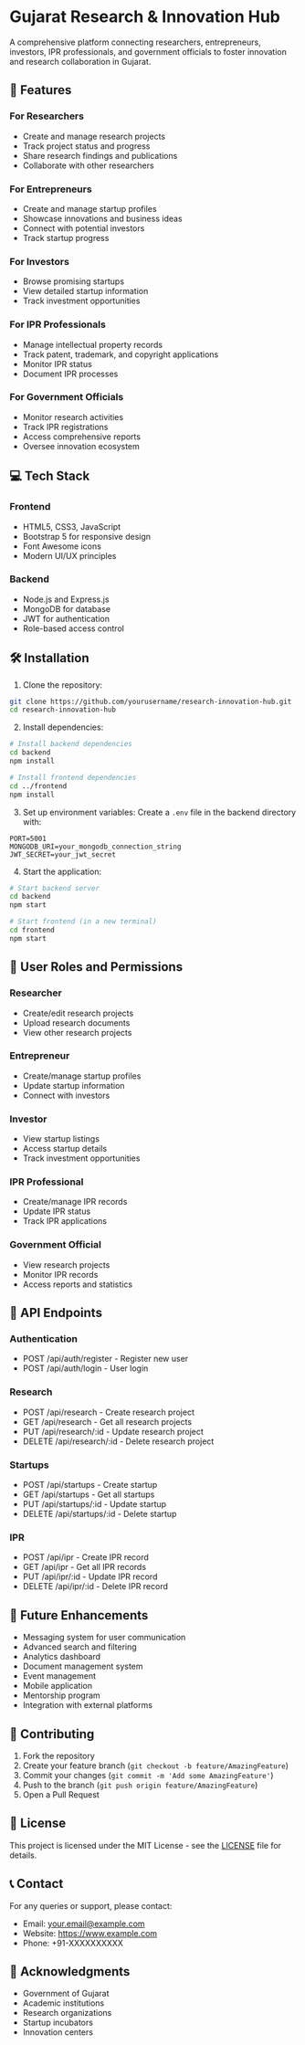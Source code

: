# Gujarat Research & Innovation Hub

A comprehensive platform connecting researchers, entrepreneurs, investors, IPR professionals, and government officials to foster innovation and research collaboration in Gujarat.

## 🚀 Features

### For Researchers
- Create and manage research projects
- Track project status and progress
- Share research findings and publications
- Collaborate with other researchers

### For Entrepreneurs
- Create and manage startup profiles
- Showcase innovations and business ideas
- Connect with potential investors
- Track startup progress

### For Investors
- Browse promising startups
- View detailed startup information
- Track investment opportunities

### For IPR Professionals
- Manage intellectual property records
- Track patent, trademark, and copyright applications
- Monitor IPR status
- Document IPR processes

### For Government Officials
- Monitor research activities
- Track IPR registrations
- Access comprehensive reports
- Oversee innovation ecosystem

## 💻 Tech Stack

### Frontend
- HTML5, CSS3, JavaScript
- Bootstrap 5 for responsive design
- Font Awesome icons
- Modern UI/UX principles

### Backend
- Node.js and Express.js
- MongoDB for database
- JWT for authentication
- Role-based access control

## 🛠️ Installation

1. Clone the repository:
```bash
git clone https://github.com/yourusername/research-innovation-hub.git
cd research-innovation-hub
```

2. Install dependencies:
```bash
# Install backend dependencies
cd backend
npm install

# Install frontend dependencies
cd ../frontend
npm install
```

3. Set up environment variables:
Create a `.env` file in the backend directory with:
```env
PORT=5001
MONGODB_URI=your_mongodb_connection_string
JWT_SECRET=your_jwt_secret
```

4. Start the application:
```bash
# Start backend server
cd backend
npm start

# Start frontend (in a new terminal)
cd frontend
npm start
```

## 🔐 User Roles and Permissions

### Researcher
- Create/edit research projects
- Upload research documents
- View other research projects

### Entrepreneur
- Create/manage startup profiles
- Update startup information
- Connect with investors

### Investor
- View startup listings
- Access startup details
- Track investment opportunities

### IPR Professional
- Create/manage IPR records
- Update IPR status
- Track IPR applications

### Government Official
- View research projects
- Monitor IPR records
- Access reports and statistics

## 📱 API Endpoints

### Authentication
- POST /api/auth/register - Register new user
- POST /api/auth/login - User login

### Research
- POST /api/research - Create research project
- GET /api/research - Get all research projects
- PUT /api/research/:id - Update research project
- DELETE /api/research/:id - Delete research project

### Startups
- POST /api/startups - Create startup
- GET /api/startups - Get all startups
- PUT /api/startups/:id - Update startup
- DELETE /api/startups/:id - Delete startup

### IPR
- POST /api/ipr - Create IPR record
- GET /api/ipr - Get all IPR records
- PUT /api/ipr/:id - Update IPR record
- DELETE /api/ipr/:id - Delete IPR record

## 🔄 Future Enhancements

- Messaging system for user communication
- Advanced search and filtering
- Analytics dashboard
- Document management system
- Event management
- Mobile application
- Mentorship program
- Integration with external platforms

## 👥 Contributing

1. Fork the repository
2. Create your feature branch (`git checkout -b feature/AmazingFeature`)
3. Commit your changes (`git commit -m 'Add some AmazingFeature'`)
4. Push to the branch (`git push origin feature/AmazingFeature`)
5. Open a Pull Request

## 📄 License

This project is licensed under the MIT License - see the [LICENSE](LICENSE) file for details.

## 📞 Contact

For any queries or support, please contact:
- Email: your.email@example.com
- Website: https://www.example.com
- Phone: +91-XXXXXXXXXX

## 🙏 Acknowledgments

- Government of Gujarat
- Academic institutions
- Research organizations
- Startup incubators
- Innovation centers 